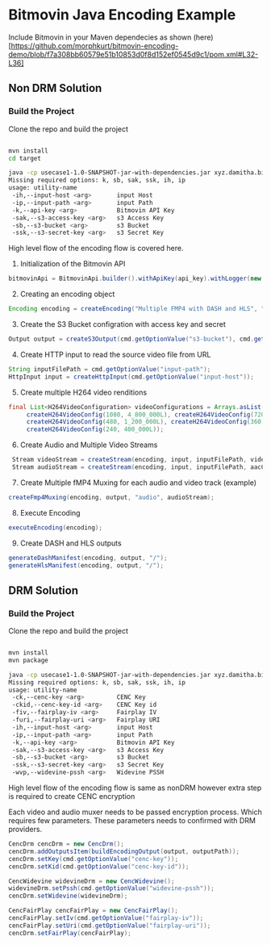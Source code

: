 # Bitmovin Java Encoding Example 

Include Bitmovin in your Maven dependecies as shown (here)[https://github.com/morphkurt/bitmovin-encoding-demo/blob/f7a308bb60579e51b10853d0f8d152ef0545d9c1/pom.xml#L32-L36]

## Non DRM Solution

### Build the Project

Clone the repo and build the project

```bash

mvn install
cd target

java -cp usecase1-1.0-SNAPSHOT-jar-with-dependencies.jar xyz.damitha.bitmovin.noDRM 
Missing required options: k, sb, sak, ssk, ih, ip
usage: utility-name
 -ih,--input-host <arg>       input Host
 -ip,--input-path <arg>       input Path
 -k,--api-key <arg>           Bitmovin API Key
 -sak,--s3-access-key <arg>   s3 Access Key
 -sb,--s3-bucket <arg>        s3 Bucket
 -ssk,--s3-secret-key <arg>   s3 Secret Key
```

High level flow of the encoding flow is covered here.

1) Initialization of the Bitmovin API
```java
bitmovinApi = BitmovinApi.builder().withApiKey(api_key).withLogger(new Slf4jLogger(), Level.BASIC).build();
```
2) Creating an encoding object
```java
Encoding encoding = createEncoding("Multiple FMP4 with DASH and HLS", "Encoding with multiple fMP4 muxings");
```
3) Create the S3 Bucket configration with access key and secret
```java
Output output = createS3Output(cmd.getOptionValue("s3-bucket"), cmd.getOptionValue("s3-access-key"),cmd.getOptionValue("s3-secret-key"));
```
4) Create HTTP input to read the source video file from URL
```java
String inputFilePath = cmd.getOptionValue("input-path");
HttpInput input = createHttpInput(cmd.getOptionValue("input-host"));
```
5) Create multiple H264 video renditions
```java
final List<H264VideoConfiguration> videoConfigurations = Arrays.asList(
     createH264VideoConfig(1080, 4_800_000L), createH264VideoConfig(720, 2_400_000L),
     createH264VideoConfig(480, 1_200_000L), createH264VideoConfig(360, 800_000L),
     createH264VideoConfig(240, 400_000L));
```
6) Create Audio and Multiple Video Streams
```java
 Stream videoStream = createStream(encoding, input, inputFilePath, videoConfiguration);
 Stream audioStream = createStream(encoding, input, inputFilePath, aacConfig);
```
7) Create Multiple fMP4 Muxing for each audio and video track (example)
```java
createFmp4Muxing(encoding, output, "audio", audioStream);
```
8) Execute Encoding
```java
executeEncoding(encoding);
```
9) Create DASH and HLS outputs
```java
generateDashManifest(encoding, output, "/");
generateHlsManifest(encoding, output, "/");
```



##  DRM Solution

### Build the Project

Clone the repo and build the project

```bash

mvn install
mvn package

java -cp usecase1-1.0-SNAPSHOT-jar-with-dependencies.jar xyz.damitha.bitmovin.DRM 
Missing required options: k, sb, sak, ssk, ih, ip
usage: utility-name
 -ck,--cenc-key <arg>         CENC Key
 -ckid,--cenc-key-id <arg>    CENC Key id
 -fiv,--fairplay-iv <arg>     Fairplay IV
 -furi,--fairplay-uri <arg>   Fairplay URI
 -ih,--input-host <arg>       input Host
 -ip,--input-path <arg>       input Path
 -k,--api-key <arg>           Bitmovin API Key
 -sak,--s3-access-key <arg>   s3 Access Key
 -sb,--s3-bucket <arg>        s3 Bucket
 -ssk,--s3-secret-key <arg>   s3 Secret Key
 -wvp,--widevine-pssh <arg>   Widevine PSSH
```

High level flow of the encoding flow is same as nonDRM however extra step is required to create CENC encryption

Each video and audio muxer needs to be passed encryption process. Which requires few parameters. These parameters needs to confirmed with DRM providers.

```java
CencDrm cencDrm = new CencDrm();
cencDrm.addOutputsItem(buildEncodingOutput(output, outputPath));
cencDrm.setKey(cmd.getOptionValue("cenc-key"));
cencDrm.setKid(cmd.getOptionValue("cenc-key-id"));

CencWidevine widevineDrm = new CencWidevine();
widevineDrm.setPssh(cmd.getOptionValue("widevine-pssh"));
cencDrm.setWidevine(widevineDrm);

CencFairPlay cencFairPlay = new CencFairPlay();
cencFairPlay.setIv(cmd.getOptionValue("fairplay-iv"));
cencFairPlay.setUri(cmd.getOptionValue("fairplay-uri"));
cencDrm.setFairPlay(cencFairPlay);
```
